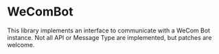 # WeComBot

This library implements an interface to communicate with a WeCom Bot instance. Not
all API or Message Type are implemented, but patches are welcome.

